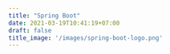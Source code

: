 ```yaml
---
title: "Spring Boot"
date: 2021-03-19T10:41:19+07:00
draft: false
title_image: '/images/spring-boot-logo.png'
---
```


<span class="bi bi-star-fill"></span>
<span class="bi bi-star-fill"></span>
<span class="bi bi-star"></span>
<span class="bi bi-star"></span>
<span class="bi bi-star"></span>



